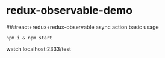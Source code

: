# redux-observable-demo
###react+redux+redux-observable async action basic usage

```shell
npm i & npm start
```
watch localhost:2333/test
